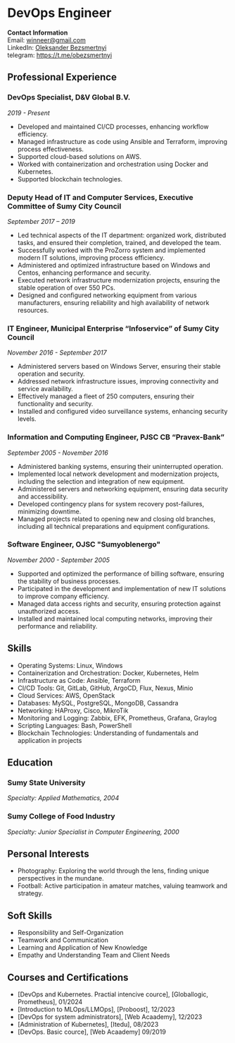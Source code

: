 # DevOps Engineer

**Contact Information**  
Email: winneer@gmail.com  
LinkedIn: [Oleksander Bezsmertnyi](https://www.linkedin.com/in/oleksander-bezsmertnyi/)  
telegram: https://t.me/obezsmertnyi

## Professional Experience

### DevOps Specialist, D&V Global B.V.
_2019 - Present_

- Developed and maintained CI/CD processes, enhancing workflow efficiency.
- Managed infrastructure as code using Ansible and Terraform, improving process effectiveness.
- Supported cloud-based solutions on AWS.
- Worked with containerization and orchestration using Docker and Kubernetes.
- Supported blockchain technologies.

### Deputy Head of IT and Computer Services, Executive Committee of Sumy City Council
_September 2017 – 2019_

- Led technical aspects of the IT department: organized work, distributed tasks, and ensured their completion, trained, and developed the team.
- Successfully worked with the ProZorro system and implemented modern IT solutions, improving process efficiency.
- Administered and optimized infrastructure based on Windows and Centos, enhancing performance and security.
- Executed network infrastructure modernization projects, ensuring the stable operation of over 550 PCs.
- Designed and configured networking equipment from various manufacturers, ensuring reliability and high availability of network resources.

### IT Engineer, Municipal Enterprise “Infoservice” of Sumy City Council
_November 2016 - September 2017_

- Administered servers based on Windows Server, ensuring their stable operation and security.
- Addressed network infrastructure issues, improving connectivity and service availability.
- Effectively managed a fleet of 250 computers, ensuring their functionality and security.
- Installed and configured video surveillance systems, enhancing security levels.

### Information and Computing Engineer, PJSC CB “Pravex-Bank”
_September 2005 - November 2016_

- Administered banking systems, ensuring their uninterrupted operation.
- Implemented local network development and modernization projects, including the selection and integration of new equipment.
- Administered servers and networking equipment, ensuring data security and accessibility.
- Developed contingency plans for system recovery post-failures, minimizing downtime.
- Managed projects related to opening new and closing old branches, including all technical preparations and equipment configurations.

### Software Engineer, OJSC "Sumyoblenergo"
_November 2000 - September 2005_
 - Supported and optimized the performance of billing software, ensuring the stability of business processes.
 - Participated in the development and implementation of new IT solutions to improve company efficiency.
 - Managed data access rights and security, ensuring protection against unauthorized access.
 - Installed and maintained local computing networks, improving their performance and reliability.


## Skills

- Operating Systems: Linux, Windows
- Containerization and Orchestration: Docker, Kubernetes, Helm
- Infrastructure as Code: Ansible, Terraform
- CI/CD Tools: Git, GitLab, GitHub, ArgoCD, Flux, Nexus, Minio
- Cloud Services: AWS, OpenStack
- Databases: MySQL, PostgreSQL, MongoDB, Cassandra
- Networking: HAProxy, Cisco, MikroTik
- Monitoring and Logging: Zabbix, EFK, Prometheus, Grafana, Graylog
- Scripting Languages: Bash, PowerShell
- Blockchain Technologies: Understanding of fundamentals and application in projects

## Education

### Sumy State University

_Specialty: Applied Mathematics, 2004_

### Sumy College of Food Industry

_Specialty: Junior Specialist in Computer Engineering, 2000_

## Personal Interests

- Photography: Exploring the world through the lens, finding unique perspectives in the mundane.
- Football: Active participation in amateur matches, valuing teamwork and strategy.

## Soft Skills

- Responsibility and Self-Organization
- Teamwork and Communication
- Learning and Application of New Knowledge
- Empathy and Understanding Team and Client Needs

## Courses and Certifications

 - [DevOps and Kubernetes. Practial intencive cource], [Globallogic, Prometheus], 01/2024
 - [Introduction to MLOps/LLMOps], [Proboost], 12/2023
 - [DevOps for system administrators], [Web Acaademy], 12/2023
 - [Administration of Kubernetes], [Itedu], 08/2023
 - [DevOps. Basic cource], [Web Acaademy] 09/2019
    

